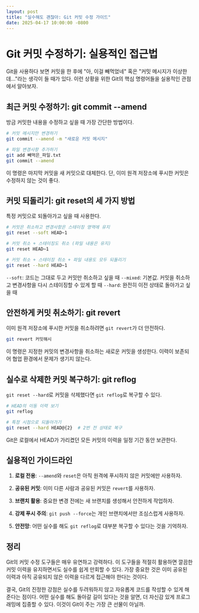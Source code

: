 ```yaml
---
layout: post
title: "실수해도 괜찮아: Git 커밋 수정 가이드"
date: 2025-04-17 10:00:00 -0800
---
```


# Git 커밋 수정하기: 실용적인 접근법

Git을 사용하다 보면 커밋을 한 후에 "아, 이걸 빼먹었네" 혹은 "커밋 메시지가 이상한데..."라는 생각이 들 때가 있다. 이런 상황을 위한 Git의 핵심 명령어들을 실용적인 관점에서 알아보자.

## 최근 커밋 수정하기: git commit --amend

방금 커밋한 내용을 수정하고 싶을 때 가장 간단한 방법이다.

```bash
# 커밋 메시지만 변경하기
git commit --amend -m "새로운 커밋 메시지"

# 파일 변경사항 추가하기
git add 빼먹은_파일.txt
git commit --amend
```

이 명령은 마지막 커밋을 새 커밋으로 대체한다. 단, 이미 원격 저장소에 푸시한 커밋은 수정하지 않는 것이 좋다.

## 커밋 되돌리기: git reset의 세 가지 방법

특정 커밋으로 되돌아가고 싶을 때 사용한다.

```bash
# 커밋은 취소하고 변경사항은 스테이징 영역에 유지
git reset --soft HEAD~1

# 커밋 취소 + 스테이징도 취소 (파일 내용은 유지)
git reset HEAD~1

# 커밋 취소 + 스테이징 취소 + 파일 내용도 모두 되돌리기
git reset --hard HEAD~1
```

`--soft`: 코드는 그대로 두고 커밋만 취소하고 싶을 때
`--mixed`: 기본값. 커밋을 취소하고 변경사항을 다시 스테이징할 수 있게 할 때
`--hard`: 완전히 이전 상태로 돌아가고 싶을 때

## 안전하게 커밋 취소하기: git revert

이미 원격 저장소에 푸시한 커밋을 취소하려면 `git revert`가 더 안전하다.

```bash
git revert 커밋해시
```

이 명령은 지정한 커밋의 변경사항을 취소하는 새로운 커밋을 생성한다. 이력이 보존되어 협업 환경에서 문제가 생기지 않는다.

## 실수로 삭제한 커밋 복구하기: git reflog

`git reset --hard`로 커밋을 삭제했다면 `git reflog`로 복구할 수 있다.

```bash
# HEAD의 이동 이력 보기
git reflog

# 특정 시점으로 되돌아가기
git reset --hard HEAD@{2}  # 2번 전 상태로 복구
```

Git은 로컬에서 HEAD가 가리켰던 모든 커밋의 이력을 일정 기간 동안 보관한다.

## 실용적인 가이드라인

1. **로컬 전용**: `--amend`와 `reset`은 아직 원격에 푸시하지 않은 커밋에만 사용하자.

2. **공유된 커밋**: 이미 다른 사람과 공유된 커밋은 `revert`를 사용하자.

3. **브랜치 활용**: 중요한 변경 전에는 새 브랜치를 생성해서 안전하게 작업하자.

4. **강제 푸시 주의**: `git push --force`는 개인 브랜치에서만 조심스럽게 사용하자.

5. **안전망**: 어떤 실수를 해도 `git reflog`로 대부분 복구할 수 있다는 것을 기억하자.

## 정리

Git의 커밋 수정 도구들은 매우 유연하고 강력하다. 이 도구들을 적절히 활용하면 깔끔한 커밋 이력을 유지하면서도 실수를 쉽게 만회할 수 있다. 가장 중요한 것은 이미 공유된 이력과 아직 공유되지 않은 이력을 다르게 접근해야 한다는 것이다.

결국, Git의 진정한 강점은 실수를 두려워하지 않고 자유롭게 코드를 작성할 수 있게 해준다는 점이다. 어떤 실수를 해도 돌아갈 길이 있다는 것을 알면, 더 자신감 있게 프로그래밍에 집중할 수 있다. 이것이 Git이 주는 가장 큰 선물이 아닐까.
